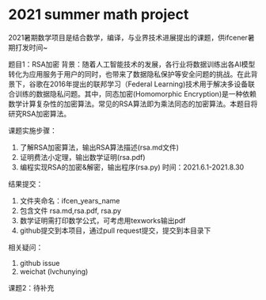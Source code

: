 # 2021 summer math project

2021暑期数学项目是结合数学，编译，与业界技术进展提出的课题，供ifcener暑期打发时间~

题目1：RSA加密
背景：随着人工智能技术的发展，各行业将数据训练出各AI模型转化为应用服务于用户的同时，也带来了数据隐私保护等安全问题的挑战。在此背景下，谷歌在2016年提出的联邦学习（Federal Learning)技术用于解决多设备联合训练的数据隐私问题。其中，同态加密(Homomorphic Encryption)是一种依赖数学计算复杂性的加密算法。常见的RSA算法即为乘法同态的加密算法。本题目将研究RSA加密算法。

课题实施步骤：
1. 了解RSA加密算法，输出RSA算法描述(rsa.md文件)
2. 证明费法小定理，输出数学证明(rsa.pdf)
3. 编程实现RSA的加密&解密，输出程序(rsa.py)
时间：2021.6.1-2021.8.30

结果提交：
1. 文件夹命名：ifcen_years_name
2. 包含文件 rsa.md,rsa.pdf, rsa.py
3. 数学证明需打印数学公式，可考虑用texworks输出pdf
4. github提交到本项目，通过pull request提交，提交到本目录下

相关疑问：
1. github issue
2. weichat (lvchunying)


课题2：待补充
